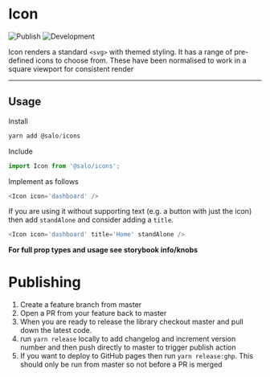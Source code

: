 # Icon

![Publish](https://github.com/salo-creative/core-icons/workflows/Publish/badge.svg)
![Development](https://github.com/salo-creative/core-icons/workflows/Development/badge.svg)

Icon renders a standard `<svg>` with themed styling. It has a range of pre-defined icons to choose from. These have been normalised to work in a square viewport for consistent render

-------

## Usage

Install

```javascript
yarn add @salo/icons
```

Include

```javascript
import Icon from '@salo/icons';
```

Implement as follows

```javascript
<Icon icon='dashboard' />
```

If you are using it without supporting text (e.g. a button with just the icon) then add `standAlone` and consider adding a `title`.

```javascript
<Icon icon='dashboard' title='Home' standAlone />
```


**For full prop types and usage see storybook info/knobs**

# Publishing

1. Create a feature branch from master
2. Open a PR from your feature back to master
3. When you are ready to release the library checkout master and pull down the latest code.
4. run `yarn release` locally to add changelog and increment version number and then push directly to master to trigger publish action
5. If you want to deploy to GitHub pages then run `yarn release:ghp`. This should only be run from master so not before a PR is merged